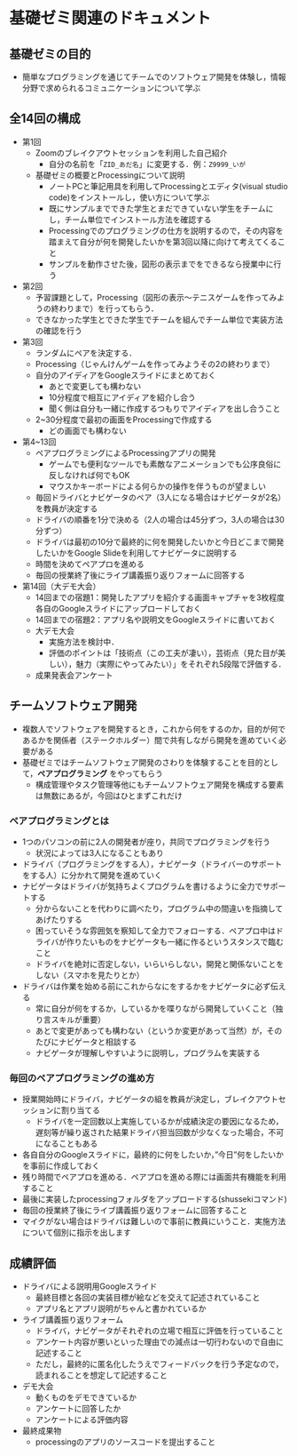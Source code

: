 # 基礎ゼミ関連のドキュメント

## 基礎ゼミの目的
- 簡単なプログラミングを通じてチームでのソフトウェア開発を体験し，情報分野で求められるコミュニケーションについて学ぶ

## 全14回の構成
- 第1回
  - Zoomのブレイクアウトセッションを利用した自己紹介
    - 自分の名前を「`ZID_あだ名`」に変更する．例：`Z9999_いが`
  - 基礎ゼミの概要とProcessingについて説明
    - ノートPCと筆記用具を利用してProcessingとエディタ(visual studio code)をインストールし，使い方について学ぶ
    - 既にサンプルまでできた学生とまだできていない学生をチームにし，チーム単位でインストール方法を確認する
    - Processingでのプログラミングの仕方を説明するので，その内容を踏まえて自分が何を開発したいかを第3回以降に向けて考えてくること
    - サンプルを動作させた後，図形の表示までをできるなら授業中に行う
- 第2回
  - 予習課題として，Processing（図形の表示～テニスゲームを作ってみようの終わりまで）を行ってもらう．
  - できなかった学生とできた学生でチームを組んでチーム単位で実装方法の確認を行う
- 第3回
  - ランダムにペアを決定する．
  - Processing（じゃんけんゲームを作ってみようその2の終わりまで）
  - 自分のアイディアをGoogleスライドにまとめておく
    - あとで変更しても構わない
    - 10分程度で相互にアイディアを紹介し合う
    - 聞く側は自分も一緒に作成するつもりでアイディアを出し合うこと
  - 2~30分程度で最初の画面をProcessingで作成する
    - どの画面でも構わない
- 第4~13回
  - ペアプログラミングによるProcessingアプリの開発
    - ゲームでも便利なツールでも素敵なアニメーションでも公序良俗に反しなければ何でもOK
    - マウスかキーボードによる何らかの操作を伴うものが望ましい
  - 毎回ドライバとナビゲータのペア（3人になる場合はナビゲータが2名）を教員が決定する
  - ドライバの順番を1分で決める（2人の場合は45分ずつ，3人の場合は30分ずつ）
  - ドライバは最初の10分で最終的に何を開発したいかと今日どこまで開発したいかをGoogle Slideを利用してナビゲータに説明する
  - 時間を決めてペアプロを進める
  - 毎回の授業終了後にライブ講義振り返りフォームに回答する
- 第14回（大デモ大会）
  - 14回までの宿題1：開発したアプリを紹介する画面キャプチャを3枚程度各自のGoogleスライドにアップロードしておく
  - 14回までの宿題2：アプリ名や説明文をGoogleスライドに書いておく
  - 大デモ大会
    - 実施方法を検討中．
    - 評価のポイントは「技術点（この工夫が凄い），芸術点（見た目が美しい），魅力（実際にやってみたい）」をそれぞれ5段階で評価する．
  - 成果発表会アンケート

## チームソフトウェア開発
- 複数人でソフトウェアを開発するとき，これから何をするのか，目的が何であるかを関係者（ステークホルダー）間で共有しながら開発を進めていく必要がある
- 基礎ゼミではチームソフトウェア開発のさわりを体験することを目的として，**ペアプログラミング** をやってもらう
  - 構成管理やタスク管理等他にもチームソフトウェア開発を構成する要素は無数にあるが，今回はひとまずこれだけ

### ペアプログラミングとは
- 1つのパソコンの前に2人の開発者が座り，共同でプログラミングを行う
  - 状況によっては3人になることもあり
- ドライバ（プログラミングをする人），ナビゲータ（ドライバーのサポートをする人）に分かれて開発を進めていく
- ナビゲータはドライバが気持ちよくプログラムを書けるように全力でサポートする
  - 分からないことを代わりに調べたり，プログラム中の間違いを指摘してあげたりする
  - 困っていそうな雰囲気を察知して全力でフォローする．ペアプロ中はドライバが作りたいものをナビゲータも一緒に作るというスタンスで臨むこと
  - ドライバを絶対に否定しない，いらいらしない，開発と関係ないことをしない（スマホを見たりとか）
- ドライバは作業を始める前にこれからなにをするかをナビゲータに必ず伝える
  - 常に自分が何をするか，しているかを喋りながら開発していくこと（独り言スキルが重要）
  - あとで変更があっても構わない（というか変更があって当然）が，そのたびにナビゲータと相談する
  - ナビゲータが理解しやすいように説明し，プログラムを実装する

### 毎回のペアプログラミングの進め方
- 授業開始時にドライバ，ナビゲータの組を教員が決定し，ブレイクアウトセッションに割り当てる
  - ドライバを一定回数以上実施しているかが成績決定の要因になるため，遅刻等が繰り返された結果ドライバ担当回数が少なくなった場合，不可になることもある
- 各自自分のGoogleスライドに，最終的に何をしたいか，”今日”何をしたいかを事前に作成しておく
- 残り時間でペアプロを進める．ペアプロを進める際には画面共有機能を利用すること
- 最後に実装したprocessingフォルダをアップロードする(shussekiコマンド)
- 毎回の授業終了後にライブ講義振り返りフォームに回答すること
- マイクがない場合はドライバは難しいので事前に教員にいうこと．実施方法について個別に指示を出します

## 成績評価
- ドライバによる説明用Googleスライド
  - 最終目標と各回の実装目標が絵などを交えて記述されていること
  - アプリ名とアプリ説明がちゃんと書かれているか
- ライブ講義振り返りフォーム
  - ドライバ，ナビゲータがそれぞれの立場で相互に評価を行っていること
  - アンケート内容が悪いといった理由での減点は一切行わないので自由に記述すること
  - ただし，最終的に匿名化したうえでフィードバックを行う予定なので，読まれることを想定して記述すること
- デモ大会
  - 動くものをデモできているか
  - アンケートに回答したか
  - アンケートによる評価内容
- 最終成果物
  - processingのアプリのソースコードを提出すること
